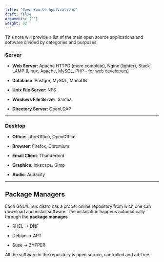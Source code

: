 ```yaml
---
title: "Open Source Applications"
draft: false
arguments: [""]
weight: 02
---
```


This note will provide a list of the main open source applications and software divided by categories and purposes.

### Server

-   **Web Server**: Apache HTTPD (more complete), Nginx (lighter), Stack LAMP (Linux, Apache, MySQL, PHP - for web developers)

-   **Database**: Postgre, MySQL, MariaDB

-   **Unix File Server**: NFS

-   **Windows File Server**: Samba

-   **Directory Server**: OpenLDAP

* * *

### Desktop

-   **Office**: LibreOffice, OpenOffice

-   **Browser**: Firefox, Chromium

-   **Email Client**: Thunderbird

-   **Graphics**: Inkscape, Gimp

-   **Audio**: Audacity

* * *

## Package Managers

Each GNU/Linux distro has a proper online repository from wich one can download and install software. The installation happens automatically through the **package manages**

-   RHEL &rarr; DNF

-   Debian &rarr; APT

-   Suse &rarr; ZYPPER

All the software in the repository is open soruce, controlled and ad-free.
